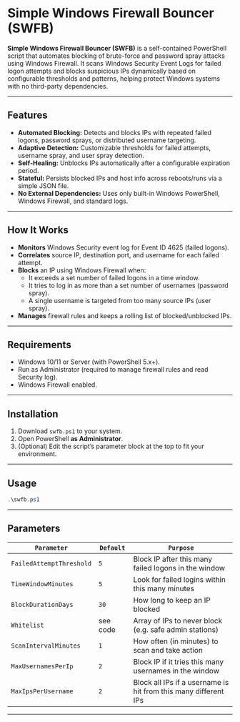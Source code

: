 # Simple Windows Firewall Bouncer (SWFB)

**Simple Windows Firewall Bouncer (SWFB)** is a self-contained PowerShell script that automates blocking of brute-force and password spray attacks using Windows Firewall. It scans Windows Security Event Logs for failed logon attempts and blocks suspicious IPs dynamically based on configurable thresholds and patterns, helping protect Windows systems with no third-party dependencies.

---

## Features

- **Automated Blocking:** Detects and blocks IPs with repeated failed logons, password sprays, or distributed username targeting.
- **Adaptive Detection:** Customizable thresholds for failed attempts, username spray, and user spray detection.
- **Self-Healing:** Unblocks IPs automatically after a configurable expiration period.
- **Stateful:** Persists blocked IPs and host info across reboots/runs via a simple JSON file.
- **No External Dependencies:** Uses only built-in Windows PowerShell, Windows Firewall, and standard logs.

---

## How It Works

- **Monitors** Windows Security event log for Event ID 4625 (failed logons).
- **Correlates** source IP, destination port, and username for each failed attempt.
- **Blocks** an IP using Windows Firewall when:
  - It exceeds a set number of failed logons in a time window.
  - It tries to log in as more than a set number of usernames (password spray).
  - A single username is targeted from too many source IPs (user spray).
- **Manages** firewall rules and keeps a rolling list of blocked/unblocked IPs.

---

## Requirements

- Windows 10/11 or Server (with PowerShell 5.x+).
- Run as Administrator (required to manage firewall rules and read Security log).
- Windows Firewall enabled.

---

## Installation

1. Download `swfb.ps1` to your system.
2. Open PowerShell **as Administrator**.
3. (Optional) Edit the script’s parameter block at the top to fit your environment.

---

## Usage

```powershell
.\swfb.ps1
```

---

## Parameters
| `Parameter`              | `Default`| `Purpose`                                                       |
| ------------------------ | -------- | --------------------------------------------------------------- |
| `FailedAttemptThreshold` | `5`      | Block IP after this many failed logons in the window            |
| `TimeWindowMinutes`      | `5`      | Look for failed logins within this many minutes                 |
| `BlockDurationDays`      | `30`     | How long to keep an IP blocked                                  |
| `Whitelist`              | see code | Array of IPs to never block (e.g. safe admin stations)          |
| `ScanIntervalMinutes`    | `1`      | How often (in minutes) to scan and take action                  |
| `MaxUsernamesPerIp`      | `2`      | Block IP if it tries this many usernames in the window          |
| `MaxIpsPerUsername`      | `2`      | Block all IPs if a username is hit from this many different IPs |

---
